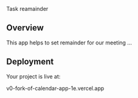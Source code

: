 Task reamainder


## Overview

This app helps to set remainder for our meeting ...

## Deployment

Your project is live at:

v0-fork-of-calendar-app-1e.vercel.app


